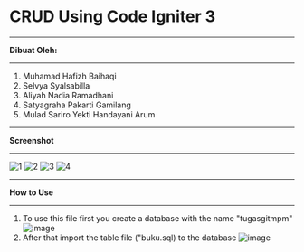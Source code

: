 # CRUD Using Code Igniter 3

************
**Dibuat Oleh:**
************

1. Muhamad Hafizh Baihaqi
2. Selvya Syalsabilla
3. Aliyah Nadia Ramadhani
4. Satyagraha Pakarti Gamilang
5. Mulad Sariro Yekti Handayani Arum

**********
**Screenshot**
**********

![1](https://github.com/hafizhb/tugasgitmpm/assets/99695296/d06cd1b2-c657-47bd-be9f-01daeb4b9f64)
![2](https://github.com/hafizhb/tugasgitmpm/assets/99695296/7d27e289-93d0-4e4d-95c2-e323ccc71132)
![3](https://github.com/hafizhb/tugasgitmpm/assets/99695296/c95acb41-fbae-4e1e-99eb-0ff7975293a4)
![4](https://github.com/hafizhb/tugasgitmpm/assets/99695296/5845b7f7-b05a-4d3b-9916-4f64be255194)

**********
**How to Use**
**********
1. To use this file first you create a database with the name "tugasgitmpm"
![image](https://github.com/hafizhb/tugasgitmpm/assets/99695296/08ff0fd4-a448-4ac9-afa2-55c304e84c0f)
2. After that import the table file ("buku.sql) to the database
![image](https://github.com/hafizhb/tugasgitmpm/assets/99695296/74a5d25c-bc48-476b-b2a0-20098cfb7f99)
